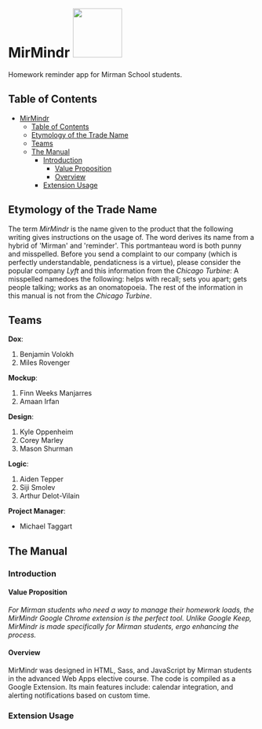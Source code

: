 # MirMindr <img src="http://www.k12academics.com/sites/default/files/Mirmanwallgatesweb.jpg" width="100">
Homework reminder app for Mirman School students.

## Table of Contents
- [MirMindr](#mirmindr-img-srchttpwwwk12academicscomsitesdefaultfilesmirmanwallgateswebjpg-width100)
	- [Table of Contents](#table-of-contents)
	- [Etymology of the Trade Name](#etymology-of-the-trade-name)
	- [Teams](#teams)
	- [The Manual](#the-manual)
		- [Introduction](#introduction)
			- [Value Proposition](#value-proposition)
			- [Overview](#overview)
		- [Extension Usage](#extension-usage)

## Etymology of the Trade Name
The term *MirMindr* is the name given to the product that the following writing gives instructions on the usage of. The word derives its name from a hybrid of 'Mirman' and 'reminder'. This portmanteau word is both punny and misspelled. Before you send a complaint to our company (which is perfectly understandable, pendaticness is a virtue), please consider the popular company *Lyft* and this information from the *Chicago Turbine*: A misspelled namedoes the following: helps with recall; sets you apart; gets people talking; works as an onomatopoeia. The rest of the information in this manual is not from the *Chicago Turbine*.

## Teams
**Dox**:
1. Benjamin Volokh
2. Miles Rovenger

**Mockup**:
1. Finn Weeks Manjarres
2. Amaan Irfan

**Design**:
1. Kyle Oppenheim
2. Corey Marley
3. Mason Shurman

**Logic**:
1. Aiden Tepper
2. Siji Smolev
3. Arthur Delot-Vilain

**Project Manager**:
* Michael Taggart

## The Manual

### Introduction

#### Value Proposition
*For Mirman students who need a way to manage their homework loads, the MirMindr Google Chrome extension is the perfect tool. Unlike Google Keep, MirMindr is made specifically for Mirman students, ergo enhancing the process.*

#### Overview
MirMindr was designed in HTML, Sass, and JavaScript by Mirman students in the advanced Web Apps elective course. The code is compiled as a Google Extension. Its main features include: calendar integration, and alerting notifications based on custom time.

### Extension Usage
